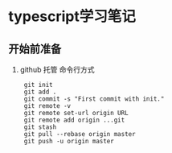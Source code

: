 # typescript学习笔记

## 开始前准备
1. github 托管
命令行方式

        git init
        git add .
        git commit -s "First commit with init."
        git remote -v
        git remote set-url origin URL
        git remote add origin ...git
        git stash
        git pull --rebase origin master
        git push -u origin master
